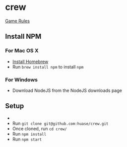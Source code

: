 # crew

<a href='https://www.ultraboardgames.com/the-crew/game-rules.php?fbclid=IwAR1yvUP_Ih2lN4K72kViTF0Gd61hDq4sDZCPO5yEUWFPwmZXN8zOehwl2T4'>Game Rules</a>

## Install NPM

### For Mac OS X
- <a href='https://brew.sh/'>Install Homebrew</a>
- Run `brew install npm` to install `npm`

### For Windows
- Download NodeJS from the NodeJS downloads page

## Setup

- 
- Run `git clone git@github.com:huase/crew.git`
- Once cloned, run `cd crew/`
- Run `npm install`
- Run `npm start`

